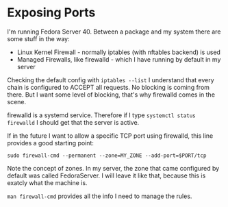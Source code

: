 # Exposing Ports

I'm running Fedora Server 40. Between a package and my system there are some stuff in the way:

- Linux Kernel Firewall - normally iptables (with nftables backend) is used
- Managed Firewalls, like firewalld - which I have running by default in my server

Checking the default config with `iptables --list` I understand that every chain is configured to ACCEPT all requests. No blocking is coming from there. But I want some level of blocking, that's why firewalld comes in the scene.

firewalld is a systemd service. Therefore if I type `systemctl status firewalld` I should get that the server is active.

If in the future I want to allow a specific TCP port using firewalld, this line provides a good starting point:

`sudo firewall-cmd --permanent --zone=MY_ZONE --add-port=$PORT/tcp`

Note the concept of zones. In my server, the zone that came configured by default was called FedoraServer. I will leave it like that, because this is exatcly what the machine is.

`man firewall-cmd` provides all the info I need to manage the rules.

